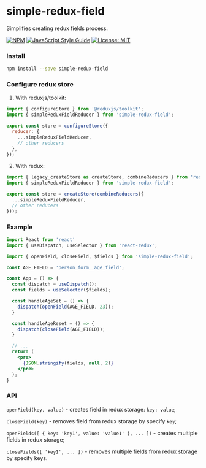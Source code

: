 # simple-redux-field

Simplifies creating redux fields process.

[![NPM](https://img.shields.io/npm/v/simple-redux-field.svg)](https://www.npmjs.com/package/simple-redux-field)
[![JavaScript Style Guide](https://img.shields.io/badge/code_style-standard-brightgreen.svg)](https://standardjs.com)
[![License: MIT](https://img.shields.io/badge/License-MIT-yellow.svg)](https://opensource.org/licenses/MIT)

### Install

```bash
npm install --save simple-redux-field
```

### Configure redux store
1. With reduxjs/toolkit:
```jsx
import { configureStore } from '@reduxjs/toolkit';
import { simpleReduxFieldReducer } from 'simple-redux-field';

export const store = configureStore({
  reducer: {
    ...simpleReduxFieldReducer,
    // other reducers
  },
});
```

2. With redux:
```jsx
import { legacy_createStore as createStore, combineReducers } from 'redux';
import { simpleReduxFieldReducer } from 'simple-redux-field';

export const store = createStore(combineReducers({
  ...simpleReduxFieldReducer,
  // other reducers
}));
```

### Example
```jsx
import React from 'react'
import { useDispatch, useSelector } from 'react-redux';

import { openField, closeField, $fields } from 'simple-redux-field';

const AGE_FIELD = 'person_form__age_field';

const App = () => {
  const dispatch = useDispatch();
  const fields = useSelector($fields);

  const handleAgeSet = () => {
    dispatch(openField(AGE_FIELD, 23));
  }

  const handleAgeReset = () => {
    dispatch(closeField(AGE_FIELD));
  }

  // ...
  return (
    <pre>
      {JSON.stringify(fields, null, 2)}
    </pre>
  );
}
```

### API
`openField(key, value)` - creates field in redux storage: `key: value`;

`closeField(key)` - removes field from redux storage by specify `key`;

`openFields([ { key: 'key1', value: 'value1' }, ... ])` - creates multiple fields in redux storage;

`closeFields([ 'key1', ... ])` - removes multiple fields from redux storage by specify keys.
